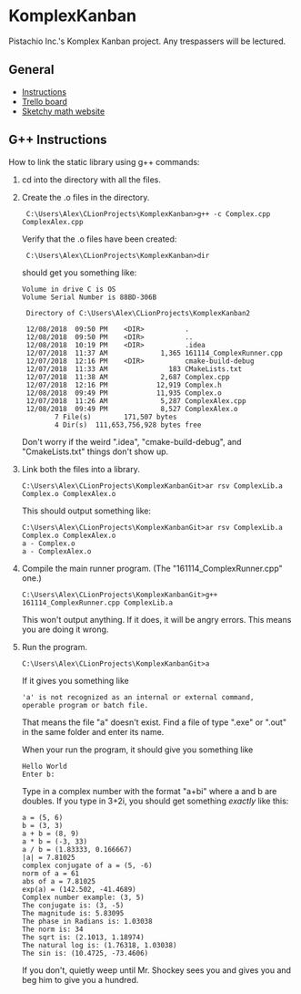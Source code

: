 # KomplexKanban
Pistachio Inc.'s Komplex Kanban project. Any trespassers will be lectured.

## General
* [Instructions](https://drive.google.com/file/d/1sA8t9rRrhyOVqQLLbrDBrKtl25JmB2wi/view)
* [Trello board](https://trello.com/b/tM7aIQXO/complasa-arithmetic-library)
* [Sketchy math website](http://www.euclideanspace.com/maths/algebra/realNormedAlgebra/complex/functions/index.htm)

## G++ Instructions
How to link the static library using g++ commands:

1. cd into the directory with all the files.
2. Create the .o files in the directory.

        C:\Users\Alex\CLionProjects\KomplexKanban>g++ -c Complex.cpp ComplexAlex.cpp
   Verify that the .o files have been created:
   
        C:\Users\Alex\CLionProjects\KomplexKanban>dir
   should get you something like:
   
       Volume in drive C is OS
       Volume Serial Number is 88BD-306B
        
        Directory of C:\Users\Alex\CLionProjects\KomplexKanban2
        
        12/08/2018  09:50 PM    <DIR>          .
        12/08/2018  09:50 PM    <DIR>          ..
        12/08/2018  10:19 PM    <DIR>          .idea
        12/07/2018  11:37 AM             1,365 161114_ComplexRunner.cpp
        12/07/2018  12:16 PM    <DIR>          cmake-build-debug
        12/07/2018  11:33 AM               183 CMakeLists.txt
        12/07/2018  11:38 AM             2,687 Complex.cpp
        12/07/2018  12:16 PM            12,919 Complex.h
        12/08/2018  09:49 PM            11,935 Complex.o
        12/07/2018  11:26 AM             5,287 ComplexAlex.cpp
        12/08/2018  09:49 PM             8,527 ComplexAlex.o
               7 File(s)        171,507 bytes
               4 Dir(s)  111,653,756,928 bytes free
   
   Don't worry if the weird ".idea", "cmake-build-debug", and "CmakeLists.txt" things don't show up.
3. Link both the files into a library.
   
       C:\Users\Alex\CLionProjects\KomplexKanbanGit>ar rsv ComplexLib.a Complex.o ComplexAlex.o
   This should output something like:
   
       C:\Users\Alex\CLionProjects\KomplexKanbanGit>ar rsv ComplexLib.a Complex.o ComplexAlex.o
       a - Complex.o
       a - ComplexAlex.o
4. Compile the main runner program. (The "161114_ComplexRunner.cpp" one.)
   
       C:\Users\Alex\CLionProjects\KomplexKanbanGit>g++ 161114_ComplexRunner.cpp ComplexLib.a
   This won't output anything. If it does, it will be angry errors. This means you are doing it wrong.
5. Run the program.
   
       C:\Users\Alex\CLionProjects\KomplexKanbanGit>a
   If it gives you something like
       
       'a' is not recognized as an internal or external command,
       operable program or batch file.
   That means the file "a" doesn't exist. Find a file of type ".exe" or ".out" in the same folder and enter its name.
   
   When your run the program, it should give you something like
   
       Hello World
       Enter b:
   Type in a complex number with the format "a+bi" where a and b are doubles. If you type in 3+2i, you should get something *exactly* like this:
   
       a = (5, 6)
       b = (3, 3)
       a + b = (8, 9)
       a * b = (-3, 33)
       a / b = (1.83333, 0.166667)
       |a| = 7.81025
       complex conjugate of a = (5, -6)
       norm of a = 61
       abs of a = 7.81025
       exp(a) = (142.502, -41.4689)
       Complex number example: (3, 5)
       The conjugate is: (3, -5)
       The magnitude is: 5.83095
       The phase in Radians is: 1.03038
       The norm is: 34
       The sqrt is: (2.1013, 1.18974)
       The natural log is: (1.76318, 1.03038)
       The sin is: (10.4725, -73.4606)
   If you don't, quietly weep until Mr. Shockey sees you and gives you and beg him to give you a hundred.
